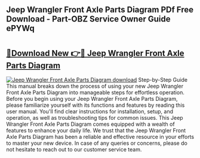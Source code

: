 ## Jeep Wrangler Front Axle Parts Diagram PDf Free Download - Part-OBZ Service Owner Guide ePYWq

# <h2><a href="http://dfokn0z.blite.top/?on=Jeep+Wrangler+Front+Axle+Parts+Diagram">🔗Download New 👉🔴 Jeep Wrangler Front Axle Parts Diagram</a></h2>

[![Jeep Wrangler Front Axle Parts Diagram download](https://i.imgur.com/lujVjoI.png)](http://dfokn0z.blite.top/?on=Jeep+Wrangler+Front+Axle+Parts+Diagram)
Step-by-Step Guide This manual breaks down the process of using your new Jeep Wrangler Front Axle Parts Diagram into manageable steps for effortless operation. Before you begin using your Jeep Wrangler Front Axle Parts Diagram, please familiarize yourself with its functions and features by reading this user manual. You'll find clear instructions for installation, setup, and operation, as well as troubleshooting tips for common issues. This Jeep Wrangler Front Axle Parts Diagram comes equipped with a wealth of features to enhance your daily life. We trust that the Jeep Wrangler Front Axle Parts Diagram has been a reliable and effective resource in your efforts to master your new device. In case of any queries or concerns, please do not hesitate to reach out to our customer service team.

